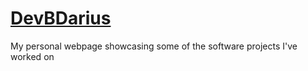 # [DevBDarius](https://devbdarius.github.io/)

My personal webpage showcasing some of the software projects I've worked on
